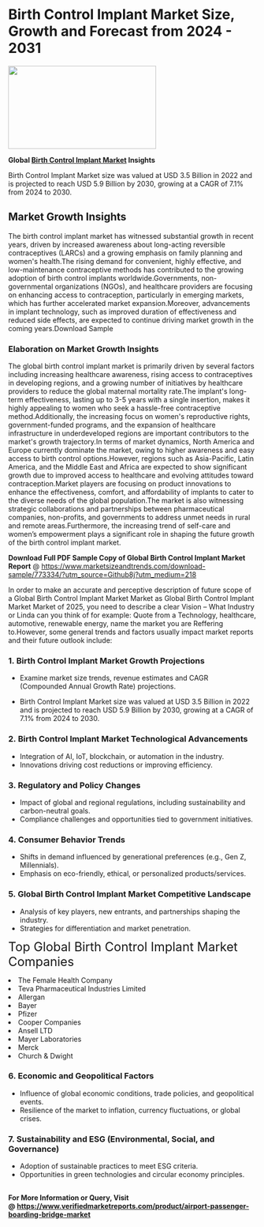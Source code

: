 <H1>Birth Control Implant Market Size, Growth and Forecast from 2024 - 2031</H1><img class="aligncenter size-medium wp-image-584254" src="https://thirdeyenews.in/wp-content/uploads/2024/09/Global-Market-Research-300x168.jpeg" alt="" width="300" height="168" /><p><strong>Global&nbsp;<a href="https://www.marketsizeandtrends.com/download-sample/773334/?utm_source=Github8j?utm_medium=218">Birth Control Implant Market</a> Insights</strong></p><p>Birth Control Implant Market size was valued at USD 3.5 Billion in 2022 and is projected to reach USD 5.9 Billion by 2030, growing at a CAGR of 7.1% from 2024 to 2030.</p><p><h2>Market Growth Insights</h2> The birth control implant market has witnessed substantial growth in recent years, driven by increased awareness about long-acting reversible contraceptives (LARCs) and a growing emphasis on family planning and women's health.The rising demand for convenient, highly effective, and low-maintenance contraceptive methods has contributed to the growing adoption of birth control implants worldwide.Governments, non-governmental organizations (NGOs), and healthcare providers are focusing on enhancing access to contraception, particularly in emerging markets, which has further accelerated market expansion.Moreover, advancements in implant technology, such as improved duration of effectiveness and reduced side effects, are expected to continue driving market growth in the coming years.Download Sample <h3>Elaboration on Market Growth Insights</h3> The global birth control implant market is primarily driven by several factors including increasing healthcare awareness, rising access to contraceptives in developing regions, and a growing number of initiatives by healthcare providers to reduce the global maternal mortality rate.The implant's long-term effectiveness, lasting up to 3-5 years with a single insertion, makes it highly appealing to women who seek a hassle-free contraceptive method.Additionally, the increasing focus on women's reproductive rights, government-funded programs, and the expansion of healthcare infrastructure in underdeveloped regions are important contributors to the market's growth trajectory.In terms of market dynamics, North America and Europe currently dominate the market, owing to higher awareness and easy access to birth control options.However, regions such as Asia-Pacific, Latin America, and the Middle East and Africa are expected to show significant growth due to improved access to healthcare and evolving attitudes toward contraception.Market players are focusing on product innovations to enhance the effectiveness, comfort, and affordability of implants to cater to the diverse needs of the global population.The market is also witnessing strategic collaborations and partnerships between pharmaceutical companies, non-profits, and governments to address unmet needs in rural and remote areas.Furthermore, the increasing trend of self-care and women’s empowerment plays a significant role in shaping the future growth of the birth control implant market.</p><p><span class=""><strong>Download Full PDF Sample Copy of Global Birth Control Implant Market Report</strong> @ <a href="https://www.marketsizeandtrends.com/download-sample/773334/?utm_source=Github8j?utm_medium=218" target="_blank">https://www.marketsizeandtrends.com/download-sample/773334/?utm_source=Github8j?utm_medium=218</a></span></p><p>In order to make an accurate and perceptive description of future scope of a Global&nbsp;Birth Control Implant Market Market as Global&nbsp;Birth Control Implant Market Market of 2025, you need to describe a clear Vision &ndash; What Industry or Linda can you think of for example: Quote from a Technology, healthcare, automotive, renewable energy, name the market you are Reffering to.However, some general trends and factors usually impact market reports and their future outlook include:</p><h3>1.&nbsp;<strong>Birth Control Implant Market Growth Projections</strong></h3><ul><li>Examine market size trends, revenue estimates and CAGR (Compounded Annual Growth Rate) projections.</li><li><p>Birth Control Implant Market size was valued at USD 3.5 Billion in 2022 and is projected to reach USD 5.9 Billion by 2030, growing at a CAGR of 7.1% from 2024 to 2030.</p></li></ul><h3>2.&nbsp;<strong>Birth Control Implant Market Technological Advancements</strong></h3><ul><li>Integration of AI, IoT, blockchain, or automation in the industry.</li><li>Innovations driving cost reductions or improving efficiency.</li></ul><h3>3.&nbsp;<strong>Regulatory and Policy Changes</strong></h3><ul><li>Impact of global and regional regulations, including sustainability and carbon-neutral goals.</li><li>Compliance challenges and opportunities tied to government initiatives.</li></ul><h3>4.&nbsp;<strong>Consumer Behavior Trends</strong></h3><ul><li>Shifts in demand influenced by generational preferences (e.g., Gen Z, Millennials).</li><li>Emphasis on eco-friendly, ethical, or personalized products/services.</li></ul><h3>5.&nbsp;<strong>Global Birth Control Implant Market Competitive Landscape</strong></h3><ul><li>Analysis of key players, new entrants, and partnerships shaping the industry.</li><li>Strategies for differentiation and market penetration.</li></ul><p data-pm-slice="1 1 []"><span style="color: inherit; font-family: inherit; font-size: 25px;">Top Global Birth Control Implant Market Companies</span></p><div class="" data-test-id=""><p><li>The Female Health Company</li><li> Teva Pharmaceutical Industries Limited</li><li> Allergan</li><li> Bayer</li><li> Pfizer</li><li> Cooper Companies</li><li> Ansell LTD</li><li> Mayer Laboratories</li><li> Merck</li><li> Church & Dwight</li></p></div><h3>6.&nbsp;<strong>Economic and Geopolitical Factors</strong></h3><ul><li>Influence of global economic conditions, trade policies, and geopolitical events.</li><li>Resilience of the market to inflation, currency fluctuations, or global crises.</li></ul><h3>7.&nbsp;<strong>Sustainability and ESG (Environmental, Social, and Governance)</strong></h3><ul><li>Adoption of sustainable practices to meet ESG criteria.</li><li>Opportunities in green technologies and circular economy principles.</li></ul><h2><strong style="font-size: 14px;">For More Information or Query, Visit @&nbsp;</strong><a style="background-color: #ffffff; font-size: 14px;" href="https://www.marketsizeandtrends.com/report/birth-control-implant-market/" target="_blank">https://www.verifiedmarketreports.com/product/airport-passenger-boarding-bridge-market</a></h2>
